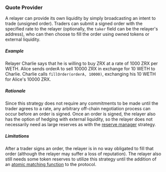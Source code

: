 ### Quote Provider
A relayer can provide its own liquidity by simply broadcasting an intent to trade (unsigned order). Traders can submit a signed order with the specified rate to the relayer (optionally, the `taker` field can be the relayer's address), who can then choose to fill the order using owned tokens or external liquidity.

##### Example
Relayer Charlie says that he is willing to buy ZRX at a rate of 1000 ZRX per WETH. Alice sends orderA to sell 10000 ZRX in exchange for 10 WETH to Charlie. Charlie calls `fillOrder(orderA, 10000)`, exchanging his 10 WETH for Alice's 10000 ZRX.

##### Rationale
Since this strategy does not require any commitments to be made until the trader agrees to a rate, any arbitrary off-chain negotiation process can occur before an order is signed. Once an order is signed, the relayer also has the option of hedging with external liquidity, so the relayer does not necessarily need as large reserves as with the [reserve manager](./Reserve-Manager.md) strategy. 

##### Limitations
After a trader signs an order, the relayer is in no way obligated to fill that order (although the relayer may suffer a loss of reputation). The relayer also still needs some token reserves to utilize this strategy until the addition of an [atomic matching function](https://github.com/0xProject/ZEIPs/issues/2) to the protocol.
